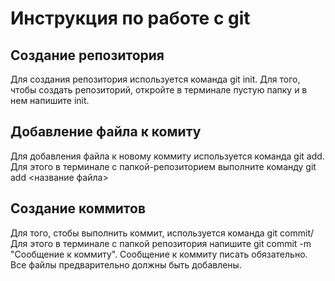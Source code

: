 # Инструкция по работе с git

## Создание репозитория
Для  создания репозитория используется команда  git init.
Для того, чтобы создать репозиторий, откройте в терминале пустую папку и в нем напишите init.

## Добавление файла к комиту

Для добавления файла к новому коммиту используется команда git add. Для этого в терминале с папкой-репозиторием выполните команду git add <название файла>

## Создание коммитов

Для того, стобы выполнить коммит, используется команда  git commit/ Для этого в терминале с папкой репозитория напишите git commit -m "Сообщение к коммиту".
Сообщение к коммиту писать обязательно. Все файлы предварительно должны быть добавлены.
